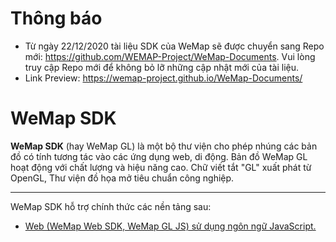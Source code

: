  # Thông báo
 - Từ ngày 22/12/2020 tài liệu SDK của WeMap sẽ được chuyển sang Repo mới: https://github.com/WEMAP-Project/WeMap-Documents. Vui lòng truy cập Repo mới để không bỏ lỡ những cập nhật mới của tài liệu.
 - Link Preview: https://wemap-project.github.io/WeMap-Documents/
 
 # WeMap SDK

 **WeMap SDK** (hay WeMap GL) là một bộ thư viện cho phép nhúng các bản đồ có tính tương tác vào các ứng dụng web, di động. Bản đồ WeMap GL hoạt động với chất lượng và hiệu năng cao. Chữ viết tắt "GL" xuất phát từ OpenGL, Thư viện đồ họa mở tiêu chuẩn công nghiệp.

---

WeMap SDK hỗ trợ chính thức các nền tảng sau:
- [Web (WeMap Web SDK, WeMap GL JS) sử dụng ngôn ngữ JavaScript.](./Web/readme.md)
